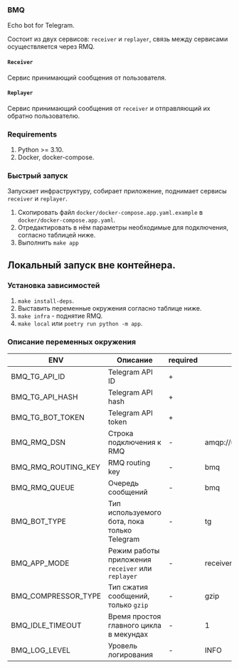 ### BMQ

Echo bot for Telegram.

Состоит из двух сервисов: `receiver` и `replayer`, связь между сервисами осуществляется через RMQ. 

#### `Receiver`
Сервис принимающий сообщения от пользователя.

#### `Replayer`
Сервис принимающий сообщения от `receiver` и отправляющий их обратно пользователю.

### Requirements

1. Python >= 3.10.
2. Docker, docker-compose.

### Быстрый запуск

Запускает инфраструктуру, собирает приложение, поднимает сервисы `receiver` и `replayer`.

1. Скопировать файл `docker/docker-compose.app.yaml.example` в `docker/docker-compose.app.yaml`.
2. Отредактировать в нём параметры необходимые для подключения, согласно таблицей ниже.
3. Выполнить `make app`

## Локальный запуск вне контейнера.

### Установка зависимостей

1. `make install-deps`.
2. Выставить переменные окружения согласно таблице ниже.
3. `make infra` - поднятие RMQ.
4. `make local` или `poetry run python -m app`.

### Описание переменных окружения

| ENV                 | Описание                                            | required | default                         |
|---------------------|-----------------------------------------------------|----------|---------------------------------|
| BMQ_TG_API_ID       | Telegram API ID                                     | +        |                                 |
| BMQ_TG_API_HASH     | Telegram API hash                                   | +        |                                 |
| BMQ_TG_BOT_TOKEN    | Telegram API token                                  | +        |                                 |
| BMQ_RMQ_DSN         | Строка подключения к RMQ                            | -        | amqp://user:password@127.0.0.1/ |
| BMQ_RMQ_ROUTING_KEY | RMQ routing key                                     | -        | bmq                             |
| BMQ_RMQ_QUEUE       | Очередь сообщений                                   | -        | bmq                             |
| BMQ_BOT_TYPE        | Тип используемого бота, пока только Telegram        | -        | tg                              |
| BMQ_APP_MODE        | Режим работы приложения `receiver` или `replayer`   | -        | receiver                        |
| BMQ_COMPRESSOR_TYPE | Тип сжатия сообщений, только `gzip`                 | -        | gzip                            |
| BMQ_IDLE_TIMEOUT    | Время простоя главного цикла в мекундах             | -        | 1                               |
| BMQ_LOG_LEVEL       | Уровель логирования                                 | -        | INFO                            |




